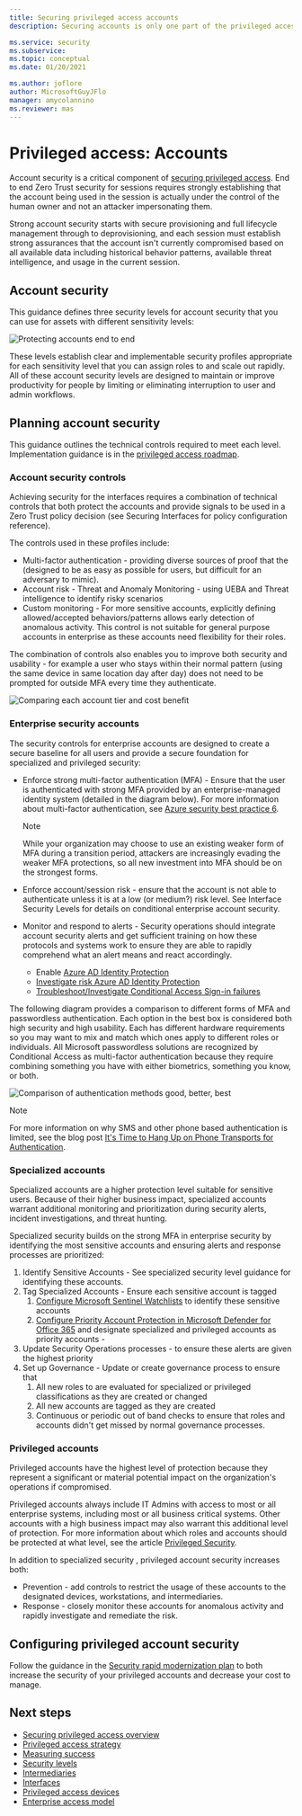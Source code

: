 ```yaml
---
title: Securing privileged access accounts
description: Securing accounts is only one part of the privileged access story

ms.service: security
ms.subservice: 
ms.topic: conceptual
ms.date: 01/20/2021

ms.author: joflore
author: MicrosoftGuyJFlo
manager: amycolannino
ms.reviewer: mas
---
```

# Privileged access: Accounts

Account security is a critical component of [securing privileged access](overview.md). End to end Zero Trust security for sessions requires strongly establishing that the account being used in the session is actually under the control of the human owner and not an attacker impersonating them.

Strong account security starts with secure provisioning and full lifecycle management through to deprovisioning, and each session must establish strong assurances that the account isn't currently compromised based on all available data including historical behavior patterns, available threat intelligence, and usage in the current session.  

## Account security

This guidance defines three security levels for account security that you can use for assets with different sensitivity levels:

![Protecting accounts end to end](./media/privileged-access-accounts/end-to-end-protecting-accounts.png)

These levels establish clear and implementable security profiles appropriate for each sensitivity level that you can assign roles to and scale out rapidly. All of these account security levels are designed to maintain or improve productivity for people by limiting or eliminating interruption to user and admin workflows. 

## Planning account security 

This guidance outlines the technical controls required to meet each level. Implementation guidance is in the [privileged access roadmap](security-rapid-modernization-plan.md). 

### Account security controls

Achieving security for the interfaces requires a combination of technical controls that both protect the accounts and provide signals to be used in a Zero Trust policy decision (see Securing Interfaces for policy configuration reference).  

The controls used in these profiles include: 

- Multi-factor authentication - providing diverse sources of proof that the (designed to be as easy as possible for users, but difficult for an adversary to mimic). 
- Account risk - Threat and Anomaly Monitoring - using UEBA and Threat intelligence to identify risky scenarios
- Custom monitoring - For more sensitive accounts, explicitly defining allowed/accepted behaviors/patterns allows early detection of anomalous activity. This control is not suitable for general purpose accounts in enterprise as these accounts need flexibility for their roles.  

The combination of controls also enables you to improve both security and usability - for example a user who stays within their normal pattern (using the same device in same location day after day) does not need to be prompted for outside MFA every time they authenticate.  

![Comparing each account tier and cost benefit](./media/privileged-access-accounts/compare-account-controls-by-level.png)

### Enterprise security accounts 

The security controls for enterprise accounts are designed to create a secure baseline for all users and provide a secure foundation for specialized and privileged security:

- Enforce strong multi-factor authentication (MFA) - Ensure that the user is authenticated with strong MFA provided by an enterprise-managed identity system (detailed in the diagram below). For more information about multi-factor authentication, see [Azure security best practice 6](/azure/cloud-adoption-framework/security/security-top-10#6-technology-require-passwordless-or-multi-factor-authentication-mfa).

   > [!NOTE]
   > While your organization may choose to use an existing weaker form of MFA during a transition period, attackers are increasingly evading the weaker MFA protections, so all new investment into MFA should be on the strongest forms. 

- Enforce account/session risk - ensure that the account is not able to authenticate unless it is at a low (or medium?) risk level. See Interface Security Levels for details on conditional enterprise account security. 
- Monitor and respond to alerts - Security operations should integrate account security alerts and get sufficient training on how these protocols and systems work to ensure they are able to rapidly comprehend what an alert means and react accordingly. 
   - Enable [Azure AD Identity Protection](/azure/active-directory/identity-protection/overview-identity-protection)
   - [Investigate risk Azure AD Identity Protection](/azure/active-directory/identity-protection/howto-identity-protection-investigate-risk)
   - [Troubleshoot/Investigate Conditional Access Sign-in failures](/azure/active-directory/conditional-access/troubleshoot-conditional-access)

The following diagram provides a comparison to different forms of MFA and passwordless authentication. Each option in the best box is considered both high security and high usability. Each has different hardware requirements so you may want to mix and match which ones apply to different roles or individuals. All Microsoft passwordless solutions are recognized by Conditional Access as multi-factor authentication because they require combining something you have with either biometrics, something you know, or both.  

![Comparison of authentication methods good, better, best](./media/privileged-access-accounts/compare-authentication-methods.png)

 > [!NOTE]
 > For more information on why SMS and other phone based authentication is limited, see the blog post [It's Time to Hang Up on Phone Transports for Authentication](https://techcommunity.microsoft.com/t5/azure-active-directory-identity/it-s-time-to-hang-up-on-phone-transports-for-authentication/ba-p/1751752).

### Specialized accounts

Specialized accounts are a higher protection level suitable for sensitive users. Because of their higher business impact, specialized accounts warrant additional monitoring and prioritization during security alerts, incident investigations, and threat hunting. 

Specialized security builds on the strong MFA in enterprise security by identifying the most sensitive accounts and ensuring alerts and response processes are prioritized:

1. Identify Sensitive Accounts - See specialized security level guidance for identifying these accounts.
1. Tag Specialized Accounts - Ensure each sensitive account is tagged
   1. [Configure Microsoft Sentinel Watchlists](/azure/sentinel/watchlists) to identify these sensitive accounts 
   1. [Configure Priority Account Protection in Microsoft Defender for Office 365](https://techcommunity.microsoft.com/t5/microsoft-defender-for-office/announcing-priority-account-protection-in-microsoft-defender-for/ba-p/1696385) and designate specialized and privileged accounts as priority accounts - 
1. Update Security Operations processes - to ensure these alerts are given the highest priority
1. Set up Governance - Update or create governance process to ensure that
   1. All new roles to are evaluated for specialized or privileged classifications as they are created or changed
   1. All new accounts are tagged as they are created
   1. Continuous or periodic out of band checks to ensure that roles and accounts didn't get missed by normal governance processes.

### Privileged accounts

Privileged accounts have the highest level of protection because they represent a significant or material potential impact on the organization's operations if compromised.

Privileged accounts always include IT Admins with access to most or all enterprise systems, including most or all business critical systems. Other accounts with a high business impact may also warrant this additional level of protection. For more information about which roles and accounts should be protected at what level, see the article [Privileged Security](privileged-access-security-levels.md).

In addition to specialized security , privileged account security increases both:

- Prevention - add controls to restrict the usage of these accounts to the designated devices, workstations, and intermediaries. 
- Response - closely monitor these accounts for anomalous activity and rapidly investigate and remediate the risk. 

## Configuring privileged account security 

Follow the guidance in the [Security rapid modernization plan](security-rapid-modernization-plan.md) to both increase the security of your privileged accounts and decrease your cost to manage. 

## Next steps

- [Securing privileged access overview](overview.md)
- [Privileged access strategy](privileged-access-strategy.md)
- [Measuring success](privileged-access-success-criteria.md)
- [Security levels](privileged-access-security-levels.md)
- [Intermediaries](privileged-access-intermediaries.md)
- [Interfaces](privileged-access-interfaces.md)
- [Privileged access devices](privileged-access-devices.md)
- [Enterprise access model](privileged-access-access-model.md)
